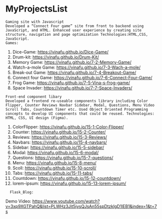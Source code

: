 # MyProjectsList

    Gaming site with Javascript 
    Developed a “Connect Four game” site from front to backend using JavaScript, and HTML. Enhanced user experience by creating site structure, navigation and page optimization Technologies:HTML,CSS, JavaScript. 
    Games:
   1. Dice-Game: https://vinafu.github.io/Dice-Game/
   2. Drum-kit: https://vinafu.github.io/Drum-Kit/
   3. Memory Game: https://vinafu.github.io/7-2-Memory-Game/
   4. Watch-a-mole Game: https://vinafu.github.io/7-3-Wach-a-mole/
   5. Break-out Game:  https://vinafu.github.io/7-4-Breakout-Game/
   6. Connect four Game: https://vinafu.github.io/7-6-Connect-Four-Game/
   7. Frog Game: https://vinafu.github.io/7-5-Vina-s-frog-game/
   8. Space Invader: https://vinafu.github.io/7-7-Space-Invaders/




    Front-end component libary 
    Developed a frontend re-useable components library including Color Flipper, Counter Reviews Navbar Sidebar, Modal, Questions, Menu Video Scroll Tabs, Countdown Timer etc. Used Object Oriented Programming concepts to develop UI components that could be reused. Technologies: HTML, CSS, UI design (Figma).  
   1. ColorFlipper: https://vinafu.github.io/15-1-Color-Flipper/
   2. Counter: https://vinafu.github.io/15-2-Counter/
   3. Reviews: https://vinafu.github.io/15-3-Reviews/
   4. Navbars: https://vinafu.github.io/15-4-navbars/
   5. Sidebar: https://vinafu.github.io/15-5-sidebar/
   6. Modal: https://vinafu.github.io/15-6-modal/
   7. Questions: https://vinafu.github.io/15-7-questions/
   8. Menu: https://vinafu.github.io/15-8-menu/
   9. Scoll: https://vinafu.github.io/15-10-scroll/
   10. Tabs: https://vinafu.github.io/15-11-tabs/
   11. Countdown: https://vinafu.github.io/15-12-countdown/
   12. lorem-ipsum: https://vinafu.github.io/15-13-lorem-ipsum/




      Flask_Blog:
   Demo Video: https://www.youtube.com/watch?v=3xp9XGTPahQ&list=PLWHz3Jit5jysQJsAn55spDtzklgD1lEB1&index=1&t=7s


